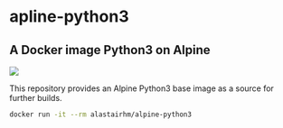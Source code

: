 # apline-python3

## A Docker image Python3 on Alpine

[![](http://dockeri.co/image/alastairhm/alpine-python3)](https://index.docker.io/u/alastairhm/alpine-python3/)

This repository provides an Alpine Python3 base image as a source for further builds.


```bash
docker run -it --rm alastairhm/alpine-python3
```

